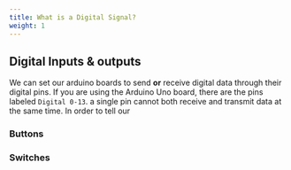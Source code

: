 ```yaml
---
title: What is a Digital Signal? 
weight: 1
---
```


## Digital Inputs & outputs

We can set our arduino boards to send **or** receive digital data through their digital pins. If you are using the Arduino Uno board, there are the pins labeled `Digital 0-13`. a single pin cannot both receive and transmit data at the same time. In order to tell our 

### Buttons

### Switches